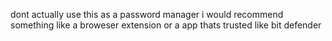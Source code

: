 dont actually use this as a password manager i would recommend something like a broweser extension or a app thats trusted like bit defender
